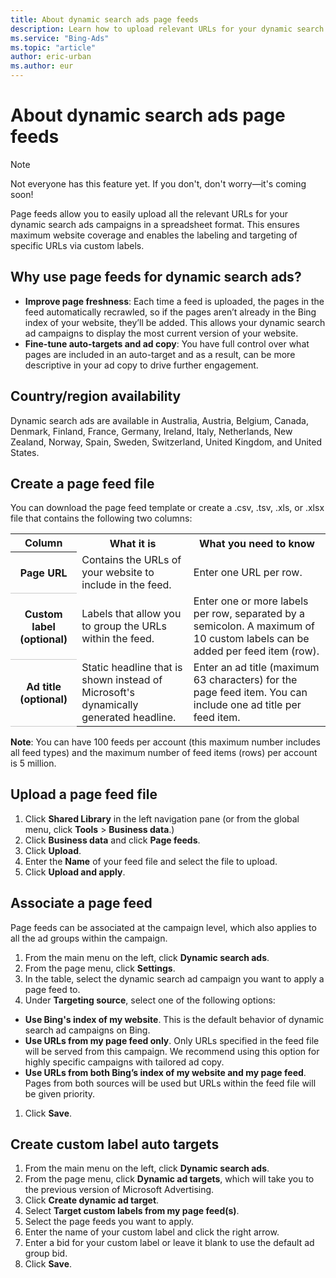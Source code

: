 ```yaml
---
title: About dynamic search ads page feeds
description: Learn how to upload relevant URLs for your dynamic search ad campaigns with page feeds.
ms.service: "Bing-Ads"
ms.topic: "article"
author: eric-urban
ms.author: eur
---
```


# About dynamic search ads page feeds

> [!NOTE]
> Not everyone has this feature yet. If you don't, don't worry—it's coming soon!

Page feeds allow you to easily upload all the relevant URLs for your dynamic search ads campaigns in a spreadsheet format. This ensures maximum website coverage and enables the labeling and targeting of specific URLs via custom labels.

## Why use page feeds for dynamic search ads?

- **Improve page freshness**: Each time a feed is uploaded, the pages in the feed automatically recrawled, so if the pages aren’t already in the Bing index of your website, they’ll be added. This allows your dynamic search ad campaigns to display the most current version of your website.
- **Fine-tune auto-targets and ad copy**: You have full control over what pages are included in an auto-target and as a result, can be more descriptive in your ad copy to drive further engagement.

## Country/region availability

Dynamic search ads are available in Australia, Austria, Belgium, Canada, Denmark, Finland, France, Germany, Ireland, Italy, Netherlands, New Zealand, Norway, Spain, Sweden, Switzerland, United Kingdom, and United States.

## Create a page feed file

You can download the page feed template  or create a .csv, .tsv, .xls, or .xlsx file that contains the following two columns:

<table>
  <tr>
    <th scope="col">
        Column
      </th>
    <th scope="col">
        What it is
      </th>
    <th scope="col">
        What you need to know
      </th>
  </tr>
  <tr>
    <th scope="row" style="border-bottom:solid 1px #ccc">Page URL</th>
    <td>Contains the URLs of your website to include in the feed.</td>
    <td>Enter one URL per row.</td>
  </tr>
  <tr>
    <th scope="row" style="border-bottom:solid 1px #ccc">Custom label (optional)</th>
    <td>Labels that allow you to group the URLs within the feed.</td>
    <td>Enter one or more labels per row, separated by a semicolon. 
      A maximum of 10 custom labels can be added per feed item (row).</td>
  </tr>
  <tr>
    <th scope="row" style="border-bottom:solid 1px #ccc">Ad title (optional)</th>
    <td>Static headline that is shown instead of Microsoft's dynamically generated headline.</td>
    <td>Enter an ad title (maximum 63 characters) for the page feed item. You can include one ad title per feed item.
      </td>
  </tr>
</table>

**Note**: You can have 100 feeds per account (this maximum number includes all feed types) and the maximum number of feed items (rows) per account is 5 million.

## Upload a page feed file

1. Click **Shared Library** in the left navigation pane (or from the global menu, click **Tools** > **Business data**.)
1. Click **Business data** and click **Page feeds**.
1. Click **Upload**.
1. Enter the **Name** of your feed file and select the file to upload.
1. Click **Upload and apply**.

## Associate a page feed

Page feeds can be associated at the campaign level, which also applies to all the ad groups within the campaign.

1. From the main menu on the left, click **Dynamic search ads**.
1. From the page menu, click **Settings**.
1. In the table, select the dynamic search ad campaign you want to apply a page feed to.
1. Under **Targeting source**, select one of the following options:
  - **Use Bing's index of my website**. This is the default behavior of dynamic search ad campaigns on Bing.
  - **Use URLs from my page feed only**. Only URLs specified in the feed file will be served from this campaign. We recommend using this option for highly specific campaigns with tailored ad copy.
  - **Use URLs from both Bing’s index of my website and my page feed**. Pages from both sources will be used but URLs within the feed file will be given priority.

1. Click **Save**.

## Create custom label auto targets

1. From the main menu on the left, click **Dynamic search ads**.
1. From the page menu, click **Dynamic ad targets**, which will take you to the previous version of Microsoft Advertising.
1. Click **Create dynamic ad target**.
1. Select **Target custom labels from my page feed(s)**.
1. Select the page feeds you want to apply.
1. Enter the name of your custom label and click the right arrow.
1. Enter a bid for your custom label or leave it blank to use the default ad group bid.
1. Click **Save**.


